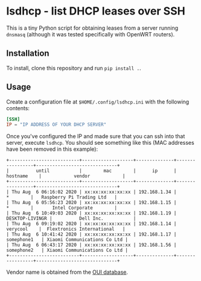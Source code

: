# lsdhcp - list DHCP leases over SSH

This is a tiny Python script for obtaining leases from a server running `dnsmasq` (although it was tested specifically with OpenWRT routers).

## Installation

To install, clone this repository and run `pip install .`.

## Usage

Create a configuration file at `$HOME/.config/lsdhcp.ini` with the following contents:

```toml
[SSH]
IP = "IP ADDRESS OF YOUR DHCP SERVER"
```

Once you've configured the IP and made sure that you can ssh into that server, execute ``lsdhcp``.
You should see something like this (MAC addresses have been removed in this example):

```shell
+--------------------------+-------------------+--------------+-----------------+------------------------------+
|          until           |        mac        |      ip      |     hostname    |            vendor            |
+--------------------------+-------------------+--------------+-----------------+------------------------------+
| Thu Aug  6 06:16:02 2020 | xx:xx:xx:xx:xx:xx | 192.168.1.34 |        *        |   Raspberry Pi Trading Ltd   |
| Thu Aug  6 05:56:23 2020 | xx:xx:xx:xx:xx:xx | 192.168.1.15 |        *        |       Intel Corporate        |
| Thu Aug  6 10:49:03 2020 | xx:xx:xx:xx:xx:xx | 192.168.1.19 | DESKTOP-LIVINGR |          Dell Inc.           |
| Thu Aug  6 09:19:02 2020 | xx:xx:xx:xx:xx:xx | 192.168.1.14 |     verycool    |  Flextronics International   |
| Thu Aug  6 10:41:42 2020 | xx:xx:xx:xx:xx:xx | 192.168.1.17 |    somephone1   | Xiaomi Communications Co Ltd |
| Thu Aug  6 06:43:17 2020 | xx:xx:xx:xx:xx:xx | 192.168.1.56 |    somephone2   | Xiaomi Communications Co Ltd |
+--------------------------+-------------------+--------------+-----------------+------------------------------+
```

Vendor name is obtained from the [OUI database](http://standards-oui.ieee.org/oui.txt).
